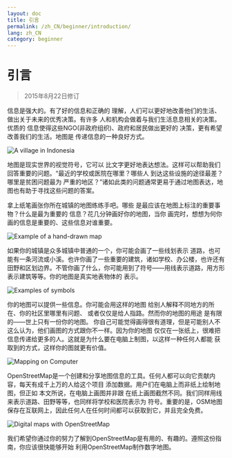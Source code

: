 ```yaml
---
layout: doc
title: 引言
permalink: /zh_CN/beginner/introduction/
lang: zh_CN
category: beginner
---
```


引言
============

> 2015年8月22日修订  

信息是强大的。有了好的信息和正确的 理解，人们可以更好地改善他们的生活、做出关于未来的优秀决策。有许多 人和机构会做着与我们生活息息相关的决策。优质的 信息使得这些NGO(非政府组织)、政府和居民做出更好的 决策，更有希望改善我们的生活。地图是 传递信息的一种良好方式。 

![A village in Indonesia][]

地图是现实世界的视觉符号，它可以 比文字更好地表达想法。这样可以帮助我们 回答重要的问题。“最近的学校或医院在哪里？哪些人 到达这些设施的途径最差？哪里是贫困问题最为 严重的地区？”诸如此类的问题通常更易于通过地图表达，地图也有助于寻找这些问题的答案。 

拿上纸笔画张你所在城镇的地图练练手吧。哪些 是最应该在地图上标注的重要事物？什么是最为重要的 信息？花几分钟画好你的地图，当你 画完时，想想为何你画的信息是重要的、这些信息对谁重要。

![Example of a hand-drawn map][]

如果你的城镇是众多城镇中普通的一个，你可能会画了一些线划表示 道路，也可能有一条河流或小溪。也许你画了一些重要的建筑，诸如学校、办公楼，也许还有田野和区划边界。不管你画了什么，你可能用到了符号——用线表示道路，用方形 表示建筑等等。你的地图是真实地表物体的 表示。

![Examples of symbols][]

你的地图可以提供一些信息。你可能会用这样的地图 给别人解释不同地方的所在、你的社区里哪里有问题、 或者仅仅是给人指路。然而你的地图的用途 是有限的——世上只有一份你的地图。 你自己可能觉得画得很有道理，但是可能别人不这么认为，他们画图的方式跟你不一样。因为你的地图 仅仅在一张纸上，很难把信息传递给更多的人。这就是为什么要在电脑上制图，以这样一种任何人都能 获取到的方式，这样你的图就更有价值。 

![Mapping on Computer][]

OpenStreetMap是一个创建和分享地图信息的工具。任何人都可以向它贡献内容，每天有成千上万的人给这个项目 添加数据。用户们在电脑上而非纸上绘制地图，但正如 本文所说，在电脑上画图并非跟 在纸上画图截然不同。我们同样用线来表示道路、田野等等，也同样将学校和医院表示为 符号。重要的是，OSM地图保存在互联网上，因此任何人在任何时间都可以获取到它，并且完全免费。

![Digital maps with OpenStreetMap][]

我们希望你通过你的努力了解到OpenStreetMap是有用的、有趣的。遵照这份指南，你应该很快能够开始 利用OpenStreetMap制作数字地图。


[A village in Indonesia]: /images/beginner/village-in-indonesia.png
[Example of a hand-drawn map]: /images/beginner/hand-drawn-map.png
[Examples of symbols]: /images/beginner/examples-of-symbols.png
[Mapping on Computer]: /images/beginner/mapping-on-computer.png
[Digital maps with OpenStreetMap]: /images/beginner/digital-maps-with-osm.png